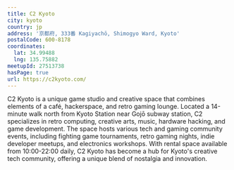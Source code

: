 ```yaml
---
title: C2 Kyoto
city: kyoto
country: jp
address: '京都府, 333番 Kagiyachō, Shimogyo Ward, Kyoto'
postalCode: 600-8178
coordinates:
  lat: 34.99488
  lng: 135.75882
meetupId: 27513738
hasPage: true
url: https://c2kyoto.com/
---
```


C2 Kyoto is a unique game studio and creative space that combines elements of a café, hackerspace, and retro gaming lounge. Located a 14-minute walk north from Kyoto Station near Gojō subway station, C2 specializes in retro computing, creative arts, music, hardware hacking, and game development. The space hosts various tech and gaming community events, including fighting game tournaments, retro gaming nights, indie developer meetups, and electronics workshops. With rental space available from 10:00-22:00 daily, C2 Kyoto has become a hub for Kyoto's creative tech community, offering a unique blend of nostalgia and innovation.

